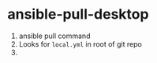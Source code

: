# ansible-pull-desktop

1. ansible pull command <Command>
2. Looks for `local.yml` in root of git repo
3. 
